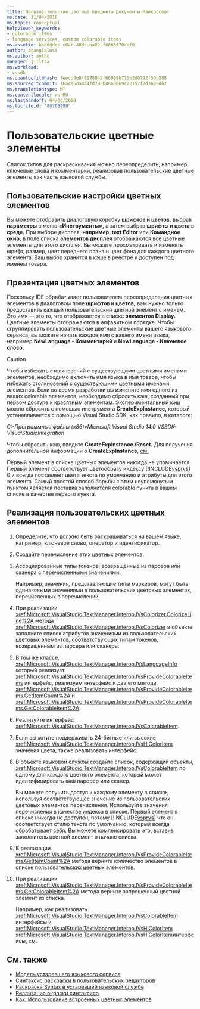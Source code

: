 ```yaml
---
title: Пользовательские цветные предметы Документы Майкрософт
ms.date: 11/04/2016
ms.topic: conceptual
helpviewer_keywords:
- colorable items
- language services, custom colorable items
ms.assetid: b4d0ddee-c04b-48dc-ba82-f6068570cef0
author: acangialosi
ms.author: anthc
manager: jillfra
ms.workload:
- vssdk
ms.openlocfilehash: feecd9e8f8178045f66999b775e2d0792f50b288
ms.sourcegitcommit: 16a4a5da4a4fd795b46a0869ca2152f2d36e6db2
ms.translationtype: MT
ms.contentlocale: ru-RU
ms.lasthandoff: 04/06/2020
ms.locfileid: "80708998"
---
```

# <a name="custom-colorable-items"></a>Пользовательские цветные элементы
Список типов для раскраскивания можно переопределить, например ключевые слова и комментарии, реализовав пользовательские цветные элементы как часть языковой службы.

## <a name="user-settings-of-colorable-items"></a>Пользовательские настройки цветных элементов
 Вы можете отобразить диалоговую коробку **шрифтов и цветов,** выбрав **параметры** в меню **«Инструменты»,** а затем выбрав **шрифты и цвета** в **среде.** При выборе дисплея, **например, text Editor** или **Командное окно,** в поле списка **элементов дисплея** отображаются все цветные элементы для этого дисплея. Вы можете просматривать и изменять шрифт, размер, цвет переднего плана и цвет фона для каждого цветного элемента. Ваш выбор хранится в кэше в реестре и доступен под именем товара.

## <a name="presentation-of-colorable-items"></a>Презентация цветных элементов
 Поскольку IDE обрабатывает пользователем переопределения цветных элементов в диалоговом поле **шрифтов и цветов,** вам нужно только предоставить каждый пользовательский цветной элемент с именем. Это имя — это то, что отображается в списке **элементов Display.** Цветные элементы отображаются в алфавитном порядке. Чтобы сгруппировать пользовательские цветные элементы вашего языкового сервиса, вы можете начать каждое имя с вашего имени языка, например **NewLanguage - Комментарий** и **NewLanguage - Ключевое слово.**

> [!CAUTION]
> Чтобы избежать столкновений с существующими цветными именами элементов, необходимо включить имя языка в имя товара, чтобы избежать столкновений с существующими цветными именами элементов. Если во время разработки вы измените имя одного из ваших colorable элементов, необходимо сбросить кэш, созданный при первом доступе к красятным элементам. Экспериментальный кэш можно сбросить с помощью инструмента **CreateExpInstance,** который устанавливается с помощью Visual Studio SDK, как правило, в каталоге:
>
> *C:-Программные файлы (x86)»Microsoft Visual Studio 14.0'VSSDK-VisualStudioIntegration*
>
> Чтобы сбросить кэш, введите **CreateExpInstance /Reset.** Для получения дополнительной информации о **CreateExpInstance**, [см.](../../extensibility/internals/createexpinstance-utility.md)

 Первый элемент в списке цветных элементов никогда не упоминается. Первый элемент соответствует цветообразу индексу [!INCLUDE[vsprvs](../../code-quality/includes/vsprvs_md.md)] 0 и всегда поставляет цвета текста по умолчанию и атрибуты для этого элемента. Самый простой способ борьбы с этим неупомянутым пунктом является поставка заполнителя colorable пункта в вашем списке в качестве первого пункта.

## <a name="implement-custom-colorable-items"></a>Реализация пользовательских цветных элементов

1. Определите, что должно быть раскрашиваться на вашем языке, например, ключевое слово, оператор и идентификатор.

2. Создайте перечисление этих цветных элементов.

3. Ассоциированные типы токенов, возвращенные из парсера или сканера с перечисленными значениями.

    Например, значения, представляющие типы маркеров, могут быть одинаковыми значениями в пользовательских цветовых элементах, перечисленных в перечислении.

4. При реализации <xref:Microsoft.VisualStudio.TextManager.Interop.IVsColorizer.ColorizeLine%2A> метода <xref:Microsoft.VisualStudio.TextManager.Interop.IVsColorizer> в объекте заполните список атрибутов значениями из пользовательских цветовых элементов, соответствующих типам токенов, возвращенным из парсера или сканера.

5. В том же классе, <xref:Microsoft.VisualStudio.TextManager.Interop.IVsLanguageInfo> который реализует <xref:Microsoft.VisualStudio.TextManager.Interop.IVsProvideColorableItems> интерфейс, реализуем интерфейс и два его метода, <xref:Microsoft.VisualStudio.TextManager.Interop.IVsProvideColorableItems.GetItemCount%2A> и <xref:Microsoft.VisualStudio.TextManager.Interop.IVsProvideColorableItems.GetColorableItem%2A>.

6. Реализуйте интерфейс <xref:Microsoft.VisualStudio.TextManager.Interop.IVsColorableItem>.

7. Если вы хотите поддерживать 24-битные или высокие <xref:Microsoft.VisualStudio.TextManager.Interop.IVsHiColorItem> значения цвета, также реализовать интерфейс.

8. В объекте языковой службы создайте список, содержащий объекты, <xref:Microsoft.VisualStudio.TextManager.Interop.IVsColorableItem> по одному для каждого цветного элемента, который может идентифицировать ваш парорер или сканер.

    Вы можете получить доступ к каждому элементу в списке, используя соответствующее значение из пользовательских цветовых элементов перечисления. Используйте значения перечисления в качестве индекса в списке. Первый элемент в списке никогда не доступен, потому [!INCLUDE[vsprvs](../../code-quality/includes/vsprvs_md.md)] что он соответствует стилю текста по умолчанию, который всегда обрабатывает себя. Вы можете компенсировать это, вставив заполнитель цветной элемент в начале списка.

9. В реализации <xref:Microsoft.VisualStudio.TextManager.Interop.IVsProvideColorableItems.GetItemCount%2A> метода верните количество элементов в списке пользовательских цветных элементов.

10. При реализации <xref:Microsoft.VisualStudio.TextManager.Interop.IVsProvideColorableItems.GetColorableItem%2A> метода верните запрошенный цветной элемент из списка.

    Например, как реализовать <xref:Microsoft.VisualStudio.TextManager.Interop.IVsColorableItem> интерфейсы и <xref:Microsoft.VisualStudio.TextManager.Interop.IVsHiColorItem> <xref:Microsoft.VisualStudio.TextManager.Interop.IVsHiColorItem>интерфейсы, см.

## <a name="see-also"></a>См. также
- [Модель устаревшего языкового сервиса](../../extensibility/internals/model-of-a-legacy-language-service.md)
- [Синтаксис раскраски в пользовательских редакторов](../../extensibility/syntax-coloring-in-custom-editors.md)
- [Раскраска Syntax в устаревшей языковой службе](../../extensibility/internals/syntax-coloring-in-a-legacy-language-service.md)
- [Реализация окраски синтаксиса](../../extensibility/internals/implementing-syntax-coloring.md)
- [Как: Использование встроенных цветных элементов](../../extensibility/internals/how-to-use-built-in-colorable-items.md)
